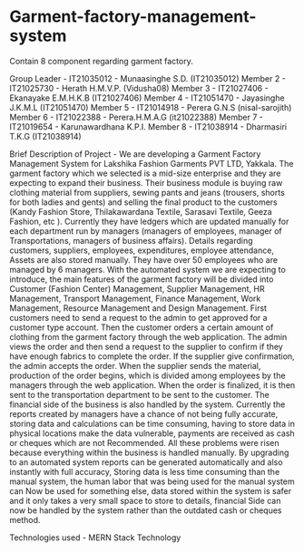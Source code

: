# Garment-factory-management-system
Contain 8 component regarding garment factory. 

Group Leader - IT21035012 - Munaasinghe S.D. (IT21035012)
Member 2 - IT21025730 - Herath H.M.V.P. (Vidusha08)
Member 3 - IT21027406 - Ekanayake E.M.H.K.B (IT21027406)
Member 4 - IT21051470 - Jayasinghe J.K.M.L (IT21051470)
Member 5 - IT21014918 - Perera G.N.S (nisal-sarojith)
Member 6 - IT21022388 - Perera.H.M.A.G (it21022388)
Member 7 - IT21019654 - Karunawardhana K.P.I.
Member 8 - IT21038914 - Dharmasiri T.K.G (IT21038914)

Brief Description of Project -
We are developing a Garment Factory Management System for Lakshika Fashion Garments PVT LTD, Yakkala. The garment factory which we selected is a mid-size enterprise and they are expecting to expand their business. Their business module is buying raw clothing material from suppliers, sewing pants and jeans (trousers, shorts for both ladies and gents) and selling the final product to the customers (Kandy Fashion Store, Thilakawardana Textile, Sarasavi Textile, Geeza Fashion, etc ). Currently they have ledgers which are updated manually for each department run by managers (managers of employees, manager of Transportations, managers of business affairs). Details regarding customers, suppliers, employees, expenditures, employee attendance, Assets are also stored manually. They have over 50 employees who are managed by 6 managers. With the automated system we are expecting to introduce, the main features of the garment factory will be divided into Customer (Fashion Center) Management, Supplier Management, HR Management, Transport Management, Finance Management, Work Management, Resource Management and Design Management. First customers need to send a request to the admin to get approved for a customer type account. Then the customer orders a certain amount of clothing from the garment factory through the web application. The admin views the order and then send a request to the supplier to confirm if they have enough fabrics to complete the order. If the supplier give confirmation, the admin accepts the order. When the supplier sends the material, production of the order begins, which is divided among employees by the managers through the web application. When the order is finalized, it is then sent to the transportation department to be sent to the customer. The financial side of the business is also handled by the system. Currently the reports created by managers have a chance of not being fully accurate, storing data and calculations can be time consuming, having to store data in physical locations make the data vulnerable, payments are received as cash or cheques which are not Recommended. All these problems were risen because everything within the business is handled manually. By upgrading to an automated system reports can be generated automatically and also instantly with full accuracy, Storing data is less time consuming than the manual system, the human labor that was being used for the manual system can Now be used for something else, data stored within the system is safer and it only takes a very small space to store to details, financial Side can now be handled by the system rather than the outdated cash or cheques method.

Technologies used - MERN Stack Technology
